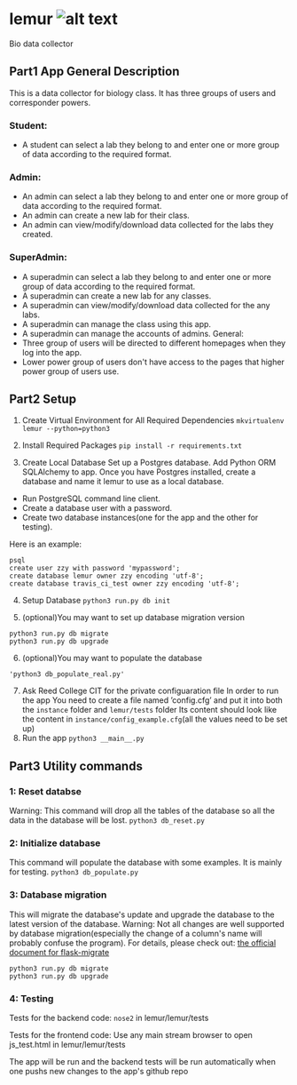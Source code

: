 # lemur ![alt text](https://travis-ci.org/reed-college/lemur.svg?branch=master)
Bio data collector

## Part1 App General Description
This is a data collector for biology class.
It has three groups of users and corresponder powers. 
### Student: 
* A student can select a lab they belong to and enter one or more group of data according to the required format. 

### Admin:
* An admin can select a lab they belong to and enter one or more group of data according to the required format.
* An admin can create a new lab for their class.
* An admin can view/modify/download data collected for the labs they created.

### SuperAdmin:
* A superadmin can select a lab they belong to and enter one or more group of data according to the required format.
* A superadmin can create a new lab for any classes.
* A superadmin can view/modify/download data collected for the any labs.
* A superadmin can manage the class using this app.
* A superadmin can manage the accounts of admins.
General:
* Three group of users will be directed to different homepages when they log into the app. 
* Lower power group of users don't have access to the pages that higher power group of users use. 


## Part2 Setup
1. Create Virtual Environment for All Required Dependencies
` mkvirtualenv lemur --python=python3 `

2. Install Required Packages
` pip install -r requirements.txt `

3. Create Local Database
Set up a Postgres database. Add Python ORM SQLAlchemy to app. Once you have Postgres installed, create a database and name it lemur to use as a local database. 
* Run PostgreSQL command line client.
* Create a database user with a password.
* Create two database instances(one for the app and the other for testing).

Here is an example:

```
psql
create user zzy with password 'mypassword';
create database lemur owner zzy encoding 'utf-8'; 
create database travis_ci_test owner zzy encoding 'utf-8'; 
```

4. Setup Database
` python3 run.py db init `

5. (optional)You may want to set up database migration version
```
python3 run.py db migrate
python3 run.py db upgrade
```

6. (optional)You may want to populate the database

` 'python3 db_populate_real.py' `

7. Ask Reed College CIT for the private configuaration file
In order to run the app
You need to create a file named ’config.cfg’ and put it into both the ` instance ` folder and ` lemur/tests ` folder
Its content should look like the content in `instance/config_example.cfg`(all the values need to be set up)
8. Run the app `python3 __main__.py`


## Part3 Utility commands
### 1: Reset databse
Warning: This command will drop all the tables of the database so all the data in the database will be lost.
` python3 db_reset.py `
### 2: Initialize database
This command will populate the database with some examples. It is mainly for testing.
` python3 db_populate.py `
### 3: Database migration
This will migrate the database's update and upgrade the database to the latest version of the database.
Warning: Not all changes are well supported by database migration(especially the change of a column's name will probably confuse the program). For details, please check out: [the official document for flask-migrate](http://flask-migrate.readthedocs.io/en/latest/)
```
python3 run.py db migrate
python3 run.py db upgrade
```
### 4: Testing
Tests for the backend code: ` nose2 ` in lemur/lemur/tests

Tests for the frontend code: Use any main stream browser to open js_test.html in lemur/lemur/tests

The app will be run and the backend tests will be run automatically when one pushs new changes to the app's github repo

